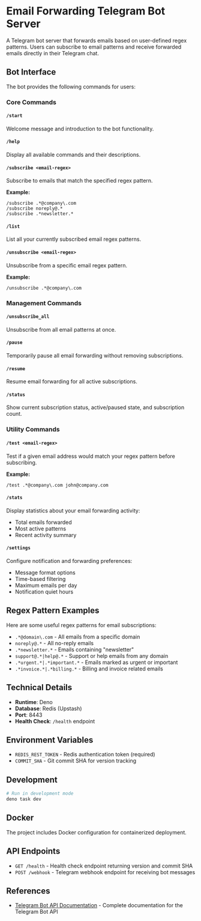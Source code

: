 # Email Forwarding Telegram Bot Server

A Telegram bot server that forwards emails based on user-defined regex patterns. Users can subscribe to email patterns and receive forwarded emails directly in their Telegram chat.

## Bot Interface

The bot provides the following commands for users:

### Core Commands

#### `/start`
Welcome message and introduction to the bot functionality.

#### `/help`
Display all available commands and their descriptions.

#### `/subscribe <email-regex>`
Subscribe to emails that match the specified regex pattern.

**Example:**
```
/subscribe .*@company\.com
/subscribe noreply@.*
/subscribe .*newsletter.*
```

#### `/list`
List all your currently subscribed email regex patterns.

#### `/unsubscribe <email-regex>`
Unsubscribe from a specific email regex pattern.

**Example:**
```
/unsubscribe .*@company\.com
```

### Management Commands

#### `/unsubscribe_all`
Unsubscribe from all email patterns at once.

#### `/pause`
Temporarily pause all email forwarding without removing subscriptions.

#### `/resume`
Resume email forwarding for all active subscriptions.

#### `/status`
Show current subscription status, active/paused state, and subscription count.

### Utility Commands

#### `/test <email-regex>`
Test if a given email address would match your regex pattern before subscribing.

**Example:**
```
/test .*@company\.com john@company.com
```

#### `/stats`
Display statistics about your email forwarding activity:
- Total emails forwarded
- Most active patterns
- Recent activity summary

#### `/settings`
Configure notification and forwarding preferences:
- Message format options
- Time-based filtering
- Maximum emails per day
- Notification quiet hours

## Regex Pattern Examples

Here are some useful regex patterns for email subscriptions:

- `.*@domain\.com` - All emails from a specific domain
- `noreply@.*` - All no-reply emails
- `.*newsletter.*` - Emails containing "newsletter"
- `support@.*|help@.*` - Support or help emails from any domain
- `.*urgent.*|.*important.*` - Emails marked as urgent or important
- `.*invoice.*|.*billing.*` - Billing and invoice related emails

## Technical Details

- **Runtime**: Deno
- **Database**: Redis (Upstash)
- **Port**: 8443
- **Health Check**: `/health` endpoint

## Environment Variables

- `REDIS_REST_TOKEN` - Redis authentication token (required)
- `COMMIT_SHA` - Git commit SHA for version tracking

## Development

```bash
# Run in development mode
deno task dev
```

## Docker

The project includes Docker configuration for containerized deployment.

## API Endpoints

- `GET /health` - Health check endpoint returning version and commit SHA
- `POST /webhook` - Telegram webhook endpoint for receiving bot messages

## References

- [Telegram Bot API Documentation](https://core.telegram.org/bots/api) - Complete documentation for the Telegram Bot API